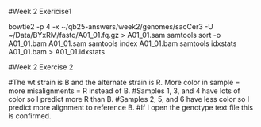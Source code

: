 
#Week 2 Exericise1

bowtie2 -p 4 -x ~/qb25-answers/week2/genomes/sacCer3 -U ~/Data/BYxRM/fastq/A01_01.fq.gz > A01_01.sam
samtools sort -o A01_01.bam A01_01.sam
samtools index A01_01.bam
samtools idxstats A01_01.bam > A01_01.idxstats


#Week 2 Exercise 2

#The wt strain is B and the alternate strain is R. More color in sample = more misalignments = R instead of B.
#Samples 1, 3, and 4 have lots of color so I predict more R than B.
#Samples 2, 5, and 6 have less color so I predict more alignment to reference B.
#If I open the genotype text file this is confirmed.
